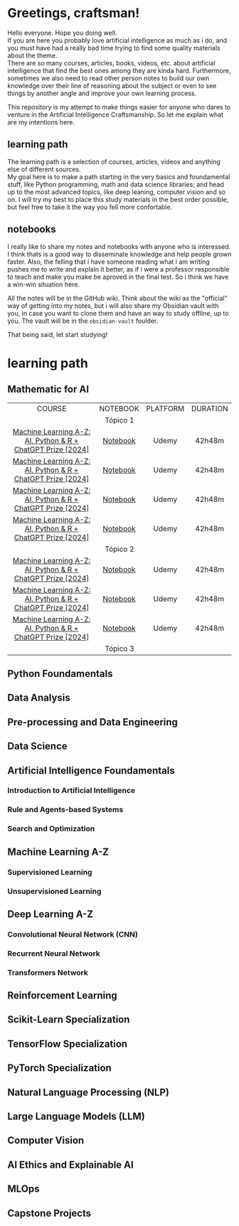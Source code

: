# Greetings, craftsman!
Hello everyone. Hope you doing well.    
If you are here you probably love artificial intelligence as much as i do, and you must have had a really bad time trying to find some quality materials about the theme.  
There are so many courses, articles, books, videos, etc. about artificial intelligence that find the best ones among they are kinda hard. Furthermore, sometimes we also need to read other person notes to build our own knowledge over their line of reasoning about the subject or even to see things by another angle and improve your own learning process.

This repository is my attempt to make things easier for anyone who dares to venture in the Artificial Intelligence Craftsmanship. So let me explain what are my intentions here.

## learning path

The learning path is a selection of courses, articles, videos and anything else of different sources.  
My goal here is to make a path starting in the very basics and foundamental stuff, like Python programming, math and data science libraries; and head up to the most advanced topics, like deep leaning, computer vision and so on. I will try my best to place this study materials in the best order possible, but feel free to take it the way you fell more confortable.

## notebooks

I really like to share my notes and notebooks with anyone who is interessed. I think thats is a good way to disseminate knowledge and help people grown faster. Also, the felling that i have someone reading what i am writing pushes me to write and explain it better, as if i were a professor responsible to teach and make you make be aproved in the final test. So i think we have a win-win situation here.

All the notes will be in the GitHub wiki. Think about the wiki as the "official" way of getting into my notes, but i will also share my Obsidian vault with you, in case you want to clone them and have an way to study offline, up to you. The vault will be in the `obsidian-vault` foulder.

That being said, let start studying!

# learning path

## Mathematic for AI

<table style="text-align: center;">
  <tr style="text-align: center;">    <td align="center">COURSE</td>    <td>NOTEBOOK</td>    <td>PLATFORM</td>    <td>DURATION</td>  </tr>

  
  <tr><td align="center" colspan="4">Tópico 1</td></tr>
  <tr>    <td><a href="https://compassuol.udemy.com/course/machinelearning/">Machine Learning A-Z: AI, Python & R + ChatGPT Prize [2024]</a></td>    <td><a href="https://github.com/SenhorAfonso/The-Artificial-Learning-Craftsman/wiki/Teste-page">Notebook</a></td>    <td>Udemy</td>    <td>42h48m</td>  </tr>
  <tr></tr>
  <tr>    <td><a href="https://compassuol.udemy.com/course/machinelearning/">Machine Learning A-Z: AI, Python & R + ChatGPT Prize [2024]</a></td>    <td><a href="https://github.com/SenhorAfonso/The-Artificial-Learning-Craftsman/wiki/Teste-page">Notebook</a></td>    <td>Udemy</td>    <td>42h48m</td>  </tr>
  <tr></tr>
  <tr>    <td><a href="https://compassuol.udemy.com/course/machinelearning/">Machine Learning A-Z: AI, Python & R + ChatGPT Prize [2024]</a></td>    <td><a href="https://github.com/SenhorAfonso/The-Artificial-Learning-Craftsman/wiki/Teste-page">Notebook</a></td>    <td>Udemy</td>    <td>42h48m</td>  </tr>
  <tr></tr>
  <tr>    <td><a href="https://compassuol.udemy.com/course/machinelearning/">Machine Learning A-Z: AI, Python & R + ChatGPT Prize [2024]</a></td>    <td><a href="https://github.com/SenhorAfonso/The-Artificial-Learning-Craftsman/wiki/Teste-page">Notebook</a></td>    <td>Udemy</td>    <td>42h48m</td>  </tr>
  
  
  <tr><td align="center" colspan="4">Tópico 2</td></tr>
  <tr>    <td><a href="https://compassuol.udemy.com/course/machinelearning/">Machine Learning A-Z: AI, Python & R + ChatGPT Prize [2024]</a></td>    <td><a href="https://github.com/SenhorAfonso/The-Artificial-Learning-Craftsman/wiki/Teste-page">Notebook</a></td>    <td>Udemy</td>    <td>42h48m</td>  </tr>
  <tr></tr>
  <tr>    <td><a href="https://compassuol.udemy.com/course/machinelearning/">Machine Learning A-Z: AI, Python & R + ChatGPT Prize [2024]</a></td>    <td><a href="https://github.com/SenhorAfonso/The-Artificial-Learning-Craftsman/wiki/Teste-page">Notebook</a></td>    <td>Udemy</td>    <td>42h48m</td>  </tr>
  <tr></tr>
  <tr>    <td><a href="https://compassuol.udemy.com/course/machinelearning/">Machine Learning A-Z: AI, Python & R + ChatGPT Prize [2024]</a></td>    <td><a href="https://github.com/SenhorAfonso/The-Artificial-Learning-Craftsman/wiki/Teste-page">Notebook</a></td>    <td>Udemy</td>    <td>42h48m</td>  </tr>

  
  <tr><td align="center" colspan="4">Tópico 3</td>  </tr>
  
</table>

## Python Foundamentals

## Data Analysis

## Pre-processing and Data Engineering

## Data Science

## Artificial Intelligence Foundamentals

### Introduction to Artificial Intelligence

### Rule and Agents-based Systems

### Search and Optimization

## Machine Learning A-Z

### Supervisioned Learning

### Unsupervisioned Learning

## Deep Learning A-Z

### Convolutional Neural Network (CNN)

### Recurrent Neural Network

### Transformers Network

## Reinforcement Learning

## Scikit-Learn Specialization

## TensorFlow Specialization

## PyTorch Specialization

## Natural Language Processing (NLP)

## Large Language Models (LLM)

## Computer Vision

## AI Ethics and Explainable AI

## MLOps

## Capstone Projects
